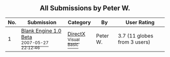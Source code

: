 ﻿<div align="center">

## All Submissions by Peter W\.

</div>

No.  | Submission | Category | By   | User Rating
---- | ---------- | -------- | ---- | -----------
1 | [Blank Engine 1\.0 Beta<br /><sup>2007-05-27 22:12:46</sup>](https://github.com/Planet-Source-Code/peter-w-blank-engine-1-0-beta__1-68663) | [DirectX<br /><sup>Visual Basic</sup>](../ByCategory/directx__1-44.md) | Peter W\. | 3.7 (11 globes from 3 users)
